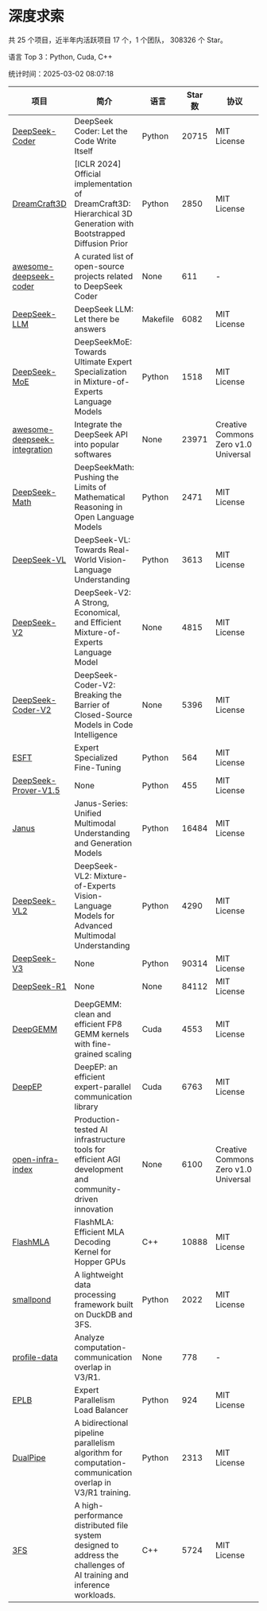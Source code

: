 # 深度求索

共 25 个项目，近半年内活跃项目 17 个，1 个团队， 308326 个 Star。

语言 Top 3：Python, Cuda, C++

统计时间：2025-03-02 08:07:18

| 项目 | 简介 | 语言 | Star 数 | 协议 | 创建时间 | 最后更新时间 | 最后提交时间 |
| --- | --- | --- | --- | --- | --- | --- | --- |
| [DeepSeek-Coder](https://github.com/deepseek-ai/DeepSeek-Coder) | DeepSeek Coder: Let the Code Write Itself | Python | 20715 | MIT License | 2023-10-20 | 2025-03-02 | 2024-05-21 |
| [DreamCraft3D](https://github.com/deepseek-ai/DreamCraft3D) | [ICLR 2024] Official implementation of DreamCraft3D: Hierarchical 3D Generation with Bootstrapped Diffusion Prior | Python | 2850 | MIT License | 2023-10-23 | 2025-03-02 | 2024-08-21 |
| [awesome-deepseek-coder](https://github.com/deepseek-ai/awesome-deepseek-coder) | A curated list of open-source projects related to DeepSeek Coder | None | 611 | - | 2023-11-06 | 2025-03-02 | 2024-04-03 |
| [DeepSeek-LLM](https://github.com/deepseek-ai/DeepSeek-LLM) | DeepSeek LLM: Let there be answers | Makefile | 6082 | MIT License | 2023-11-29 | 2025-03-02 | 2024-02-04 |
| [DeepSeek-MoE](https://github.com/deepseek-ai/DeepSeek-MoE) | DeepSeekMoE: Towards Ultimate Expert Specialization in Mixture-of-Experts Language Models | Python | 1518 | MIT License | 2024-01-02 | 2025-03-02 | 2024-01-16 |
| [awesome-deepseek-integration](https://github.com/deepseek-ai/awesome-deepseek-integration) | Integrate the DeepSeek API into popular softwares | None | 23971 | Creative Commons Zero v1.0 Universal | 2024-01-11 | 2025-03-02 | 2025-02-28 |
| [DeepSeek-Math](https://github.com/deepseek-ai/DeepSeek-Math) | DeepSeekMath: Pushing the Limits of Mathematical Reasoning in Open Language Models | Python | 2471 | MIT License | 2024-02-05 | 2025-03-02 | 2024-04-15 |
| [DeepSeek-VL](https://github.com/deepseek-ai/DeepSeek-VL) | DeepSeek-VL: Towards Real-World Vision-Language Understanding | Python | 3613 | MIT License | 2024-03-07 | 2025-03-02 | 2024-04-24 |
| [DeepSeek-V2](https://github.com/deepseek-ai/DeepSeek-V2) | DeepSeek-V2: A Strong, Economical, and Efficient Mixture-of-Experts Language Model | None | 4815 | MIT License | 2024-04-22 | 2025-03-01 | 2024-09-25 |
| [DeepSeek-Coder-V2](https://github.com/deepseek-ai/DeepSeek-Coder-V2) | DeepSeek-Coder-V2: Breaking the Barrier of Closed-Source Models in Code Intelligence | None | 5396 | MIT License | 2024-06-14 | 2025-03-02 | 2024-09-24 |
| [ESFT](https://github.com/deepseek-ai/ESFT) | Expert Specialized Fine-Tuning | Python | 564 | MIT License | 2024-07-04 | 2025-03-02 | 2024-09-22 |
| [DeepSeek-Prover-V1.5](https://github.com/deepseek-ai/DeepSeek-Prover-V1.5) | None | Python | 455 | MIT License | 2024-08-15 | 2025-03-01 | 2024-08-16 |
| [Janus](https://github.com/deepseek-ai/Janus) | Janus-Series: Unified Multimodal Understanding and Generation Models | Python | 16484 | MIT License | 2024-10-18 | 2025-03-02 | 2025-02-01 |
| [DeepSeek-VL2](https://github.com/deepseek-ai/DeepSeek-VL2) | DeepSeek-VL2: Mixture-of-Experts Vision-Language Models for Advanced Multimodal Understanding | Python | 4290 | MIT License | 2024-12-13 | 2025-03-02 | 2025-02-26 |
| [DeepSeek-V3](https://github.com/deepseek-ai/DeepSeek-V3) | None | Python | 90314 | MIT License | 2024-12-26 | 2025-03-02 | 2025-02-24 |
| [DeepSeek-R1](https://github.com/deepseek-ai/DeepSeek-R1) | None | None | 84112 | MIT License | 2025-01-20 | 2025-03-02 | 2025-02-24 |
| [DeepGEMM](https://github.com/deepseek-ai/DeepGEMM) | DeepGEMM: clean and efficient FP8 GEMM kernels with fine-grained scaling | Cuda | 4553 | MIT License | 2025-02-13 | 2025-03-02 | 2025-02-28 |
| [DeepEP](https://github.com/deepseek-ai/DeepEP) | DeepEP: an efficient expert-parallel communication library | Cuda | 6763 | MIT License | 2025-02-17 | 2025-03-02 | 2025-02-28 |
| [open-infra-index](https://github.com/deepseek-ai/open-infra-index) | Production-tested AI infrastructure tools for efficient AGI development and community-driven innovation | None | 6100 | Creative Commons Zero v1.0 Universal | 2025-02-21 | 2025-03-02 | 2025-03-01 |
| [FlashMLA](https://github.com/deepseek-ai/FlashMLA) | FlashMLA: Efficient MLA Decoding Kernel for Hopper GPUs | C++ | 10888 | MIT License | 2025-02-21 | 2025-03-02 | 2025-03-01 |
| [smallpond](https://github.com/deepseek-ai/smallpond) | A lightweight data processing framework built on DuckDB and 3FS. | Python | 2022 | MIT License | 2025-02-24 | 2025-03-02 | 2025-02-28 |
| [profile-data](https://github.com/deepseek-ai/profile-data) | Analyze computation-communication overlap in V3/R1. | None | 778 | - | 2025-02-26 | 2025-03-02 | 2025-02-27 |
| [EPLB](https://github.com/deepseek-ai/EPLB) | Expert Parallelism Load Balancer | Python | 924 | MIT License | 2025-02-26 | 2025-03-02 | 2025-02-27 |
| [DualPipe](https://github.com/deepseek-ai/DualPipe) | A bidirectional pipeline parallelism algorithm for computation-communication overlap in V3/R1 training. | Python | 2313 | MIT License | 2025-02-26 | 2025-03-02 | 2025-02-28 |
| [3FS](https://github.com/deepseek-ai/3FS) |  A high-performance distributed file system designed to address the challenges of AI training and inference workloads.  | C++ | 5724 | MIT License | 2025-02-27 | 2025-03-02 | 2025-03-02 |
